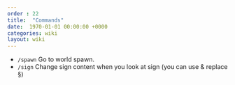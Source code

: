 ```yaml
---
order : 22
title:  "Commands"
date:  1970-01-01 00:00:00 +0000
categories: wiki
layout: wiki
---
```


- `/spawn` Go to world spawn.
- `/sign` Change sign content when you look at sign (you can use & replace §)